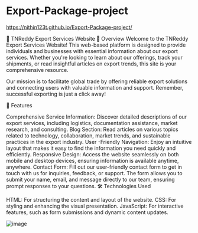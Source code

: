 # Export-Package-project

https://nithin123t.github.io/Export-Package-project/


🌈 TNReddy Export Services Website
🌟 Overview
Welcome to the TNReddy Export Services Website! This web-based platform is designed to provide individuals and businesses with essential information about our export services. Whether you're looking to learn about our offerings, track your shipments, or read insightful articles on export trends, this site is your comprehensive resource.

Our mission is to facilitate global trade by offering reliable export solutions and connecting users with valuable information and support. Remember, successful exporting is just a click away!

🚀 Features

Comprehensive Service Information: Discover detailed descriptions of our export services, including logistics, documentation assistance, market research, and consulting.
Blog Section: Read articles on various topics related to technology, collaboration, market trends, and sustainable practices in the export industry.
User -Friendly Navigation: Enjoy an intuitive layout that makes it easy to find the information you need quickly and efficiently.
Responsive Design: Access the website seamlessly on both mobile and desktop devices, ensuring information is available anytime, anywhere.
Contact Form: Fill out our user-friendly contact form to get in touch with us for inquiries, feedback, or support. The form allows you to submit your name, email, and message directly to our team, ensuring prompt responses to your questions.
🛠 Technologies Used

HTML: For structuring the content and layout of the website.
CSS: For styling and enhancing the visual presentation.
JavaScript: For interactive features, such as form submissions and dynamic content updates.

![image](https://github.com/user-attachments/assets/11e99b18-f066-48b7-9f46-176185a6d012)
